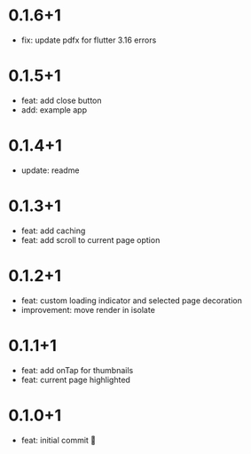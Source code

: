 # 0.1.6+1

- fix: update pdfx for flutter 3.16 errors

# 0.1.5+1

- feat: add close button
- add: example app

# 0.1.4+1

- update: readme

# 0.1.3+1

- feat: add caching
- feat: add scroll to current page option
# 0.1.2+1

- feat: custom loading indicator and selected page decoration
- improvement: move render in isolate

# 0.1.1+1

- feat: add onTap for thumbnails
- feat: current page highlighted

# 0.1.0+1

- feat: initial commit 🎉
